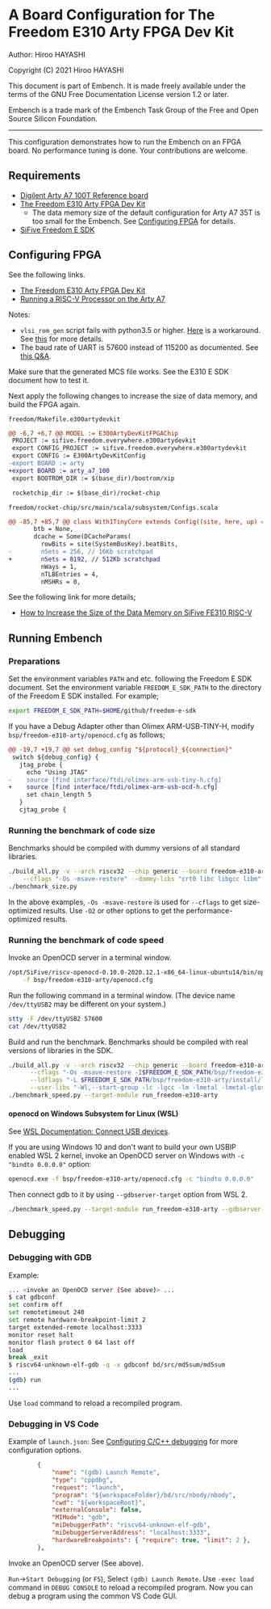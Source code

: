 # A Board Configuration for The Freedom E310 Arty FPGA Dev Kit

Author: Hiroo HAYASHI

Copyright (C) 2021 Hiroo HAYASHI

This document is part of Embench.
It is made freely available under the terms of the GNU Free Documentation
License version 1.2 or later.

Embench is a trade mark of the Embench Task Group of the Free and Open Source
Silicon Foundation.

***

This configuration demonstrates how to run the Embench on an FPGA board.
No performance tuning is done.  Your contributions are welcome.

## Requirements

- [Digilent Arty A7 100T Reference board](https://digilent.com/reference/programmable-logic/arty-a7/start)
- [The Freedom E310 Arty FPGA Dev Kit](https://github.com/sifive/freedom#freedom-e300-arty-fpga-dev-kit)
  - The data memory size of the default configuration for Arty A7 35T is too small for the Embench.
    See [Configuring FPGA](#FPGA) for details.
- [SiFive Freedom E SDK](https://github.com/sifive/freedom-e-sdk)

## Configuring FPGA

See the following links.

- [The Freedom E310 Arty FPGA Dev Kit](https://github.com/sifive/freedom#freedom-e300-arty-fpga-dev-kit)
- [Running a RISC-V Processor on the Arty A7](https://digilent.com/reference/programmable-logic/arty-a7/arty_a7_100_risc_v/start)

Notes:

- `vlsi_rom_gen` script fails with python3.5 or higher.
  [Here](https://github.com/hex-five/multizone-fpga/issues/9) is a workaround.
  See [this](https://github.com/chipsalliance/rocket-chip/issues/1991) for more details.
- The baud rate of UART is 57600 instead of 115200 as documented.
  See [this Q&A](https://forums.sifive.com/t/uploading-to-my-arty-board-not-working/323/21).

Make sure that the generated MCS file works. See the E310 E SDK document how to test it.

Next apply the following changes to increase the size of data memory, and build the FPGA again.

`freedom/Makefile.e300artydevkit`

```diff
@@ -6,7 +6,7 @@ MODEL := E300ArtyDevKitFPGAChip
 PROJECT := sifive.freedom.everywhere.e300artydevkit
 export CONFIG_PROJECT := sifive.freedom.everywhere.e300artydevkit
 export CONFIG := E300ArtyDevKitConfig
-export BOARD := arty
+export BOARD := arty_a7_100
 export BOOTROM_DIR := $(base_dir)/bootrom/xip

 rocketchip_dir := $(base_dir)/rocket-chip
```

`freedom/rocket-chip/src/main/scala/subsystem/Configs.scala`

```diff
@@ -85,7 +85,7 @@ class With1TinyCore extends Config((site, here, up) => {
       btb = None,
       dcache = Some(DCacheParams(
         rowBits = site(SystemBusKey).beatBits,
-        nSets = 256, // 16Kb scratchpad
+        nSets = 8192, // 512Kb scratchpad
         nWays = 1,
         nTLBEntries = 4,
         nMSHRs = 0,
```

See the following link for more details;

- [How to Increase the Size of the Data Memory on SiFive FE310 RISC-V](https://dloghin.medium.com/how-to-increase-the-size-of-the-data-memory-on-sifive-fe310-risc-v-f05df0f50a25)

## Running Embench

### Preparations

Set the environment variables `PATH` and etc. following the Freedom E SDK document.
Set the environment variable `FREEDOM_E_SDK_PATH` to the directory of the Freedom E SDK installed. For example;

```sh
export FREEDOM_E_SDK_PATH=$HOME/github/freedom-e-sdk
```

If you have a Debug Adapter other than Olimex ARM-USB-TINY-H,
modify `bsp/freedom-e310-arty/openocd.cfg` as follows;

```diff
@@ -19,7 +19,7 @@ set debug_config "${protocol}_${connection}"
 switch ${debug_config} {
   jtag_probe {
     echo "Using JTAG"
-    source [find interface/ftdi/olimex-arm-usb-tiny-h.cfg]
+    source [find interface/ftdi/olimex-arm-usb-ocd-h.cfg]
     set chain_length 5
   }
   cjtag_probe {

```

### Running the benchmark of code size

Benchmarks should be compiled with dummy versions of all standard libraries.

```sh
./build_all.py -v --arch riscv32 --chip generic --board freedom-e310-arty \
    --cflags "-Os -msave-restore" --dummy-libs "crt0 libc libgcc libm"
./benchmark_size.py
```

In the above examples, `-Os -msave-restore` is used for `--cflags` to get
size-optimized results. Use `-O2` or other options to get the
performance-optimized results.

### Running the benchmark of code speed

Invoke an OpenOCD server in a terminal window.

```sh
/opt/SiFive/riscv-openocd-0.10.0-2020.12.1-x86_64-linux-ubuntu14/bin/openocd \
    -f bsp/freedom-e310-arty/openocd.cfg
```

Run the following command in a terminal window.
(The device name `/dev/ttyUSB2` may be different on your system.)

```sh
stty -F /dev/ttyUSB2 57600
cat /dev/ttyUSB2
```

Build and run the benchmark.
Benchmarks should be compiled with real versions of libraries in the SDK.

```sh
./build_all.py -v --arch riscv32 --chip generic --board freedom-e310-arty \
      --cflags "-Os -msave-restore -I$FREEDOM_E_SDK_PATH/bsp/freedom-e310-arty/install/include" \
      --ldflags "-L $FREEDOM_E_SDK_PATH/bsp/freedom-e310-arty/install/lib/debug/" \
      --user-libs "-Wl,--start-group -lc -lgcc -lm -lmetal -lmetal-gloss -Wl,--end-group"
./benchmark_speed.py --target-module run_freedom-e310-arty
```

#### openocd on Windows Subsystem for Linux (WSL)

See [WSL Documentation: Connect USB devices](https://docs.microsoft.com/en-us/windows/wsl/connect-usb).

If you are using Windows 10 and don't want to build your own USBIP enabled WSL 2
kernel, invoke an OpenOCD server on Windows with `-c "bindto 0.0.0.0"` option:

```sh
openocd.exe -f bsp/freedom-e310-arty/openocd.cfg -c "bindto 0.0.0.0"
```

Then connect gdb to it by using `--gdbserver-target` option from WSL 2.

```sh
./benchmark_speed.py --target-module run_freedom-e310-arty --gdbserver-target $(grep -oP "(?<=nameserver ).+" /etc/resolv.conf):3333
```

## Debugging

### Debugging with GDB

Example:

```sh
... <invoke an OpenOCD server (See above)> ...
$ cat gdbconf
set confirm off
set remotetimeout 240
set remote hardware-breakpoint-limit 2
target extended-remote localhost:3333
monitor reset halt
monitor flash protect 0 64 last off
load
break _exit
$ riscv64-unknown-elf-gdb -q -x gdbconf bd/src/md5sum/md5sum
...
(gdb) run
...
```

Use `load` command to reload a recompiled program.

### Debugging in VS Code

Example of `launch.json`:
See [Configuring C/C++ debugging](https://code.visualstudio.com/docs/cpp/launch-json-reference) for more configuration options.

```json
        {
            "name": "(gdb) Launch Remote",
            "type": "cppdbg",
            "request": "launch",
            "program": "${workspaceFolder}/bd/src/nbody/nbody",
            "cwd": "${workspaceRoot}",
            "externalConsole": false,
            "MIMode": "gdb",
            "miDebuggerPath": "riscv64-unknown-elf-gdb",
            "miDebuggerServerAddress": "localhost:3333",
            "hardwareBreakpoints": { "require": true, "limit": 2 },
        },
```

Invoke an OpenOCD server (See above).

`Run`->`Start Debugging` (or `F5`), Select `(gdb) Launch Remote`.
Use `-exec load` command in `DEBUG CONSOLE` to reload a recompiled program.
Now you can debug a program using the common VS Code GUI.
